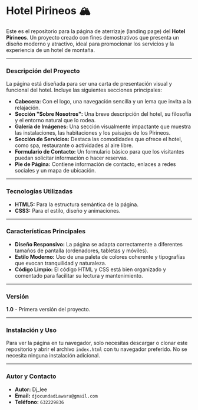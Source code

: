 # Hotel Pirineos 🏔️

Este es el repositorio para la página de aterrizaje (landing page) del **Hotel Pirineos**. Un proyecto creado con fines demostrativos que presenta un diseño moderno y atractivo, ideal para promocionar los servicios y la experiencia de un hotel de montaña.

---

### Descripción del Proyecto

La página está diseñada para ser una carta de presentación visual y funcional del hotel. Incluye las siguientes secciones principales:

* **Cabecera:** Con el logo, una navegación sencilla y un lema que invita a la relajación.
* **Sección "Sobre Nosotros":** Una breve descripción del hotel, su filosofía y el entorno natural que lo rodea.
* **Galería de Imágenes:** Una sección visualmente impactante que muestra las instalaciones, las habitaciones y los paisajes de los Pirineos.
* **Sección de Servicios:** Destaca las comodidades que ofrece el hotel, como spa, restaurante o actividades al aire libre.
* **Formulario de Contacto:** Un formulario básico para que los visitantes puedan solicitar información o hacer reservas.
* **Pie de Página:** Contiene información de contacto, enlaces a redes sociales y un mapa de ubicación.

---

### Tecnologías Utilizadas

* **HTML5:** Para la estructura semántica de la página.
* **CSS3:** Para el estilo, diseño y animaciones.

---

### Características Principales

* **Diseño Responsivo:** La página se adapta correctamente a diferentes tamaños de pantalla (ordenadores, tabletas y móviles).
* **Estilo Moderno:** Uso de una paleta de colores coherente y tipografías que evocan tranquilidad y naturaleza.
* **Código Limpio:** El código HTML y CSS está bien organizado y comentado para facilitar su lectura y mantenimiento.

---

### Versión

**1.0** - Primera versión del proyecto.

---

### Instalación y Uso

Para ver la página en tu navegador, solo necesitas descargar o clonar este repositorio y abrir el archivo `index.html` con tu navegador preferido. No se necesita ninguna instalación adicional.

---

### Autor y Contacto

* **Autor:** Dj_lee
* **Email:** `djocundadiawara@gmail.com`
* **Teléfono:** `632229836`
